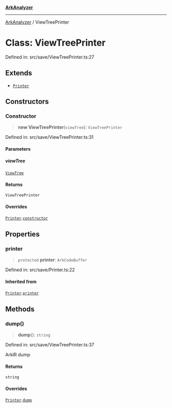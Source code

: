 [**ArkAnalyzer**](../README.md)

***

[ArkAnalyzer](../globals.md) / ViewTreePrinter

# Class: ViewTreePrinter

Defined in: src/save/ViewTreePrinter.ts:27

## Extends

- [`Printer`](Printer.md)

## Constructors

### Constructor

> **new ViewTreePrinter**(`viewTree`): `ViewTreePrinter`

Defined in: src/save/ViewTreePrinter.ts:31

#### Parameters

##### viewTree

[`ViewTree`](../interfaces/ViewTree.md)

#### Returns

`ViewTreePrinter`

#### Overrides

[`Printer`](Printer.md).[`constructor`](Printer.md#constructor)

## Properties

### printer

> `protected` **printer**: `ArkCodeBuffer`

Defined in: src/save/Printer.ts:22

#### Inherited from

[`Printer`](Printer.md).[`printer`](Printer.md#printer)

## Methods

### dump()

> **dump**(): `string`

Defined in: src/save/ViewTreePrinter.ts:37

ArkIR dump

#### Returns

`string`

#### Overrides

[`Printer`](Printer.md).[`dump`](Printer.md#dump)

